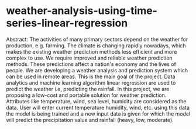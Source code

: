 # weather-analysis-using-time-series-linear-regression
Abstract: The activities of many primary sectors depend on the weather for production, e.g. farming. The climate is changing rapidly nowadays, which makes the existing weather prediction methods less efficient and more complex to use. We require improved and reliable weather prediction methods. These predictions affect a nation's economy and the lives of people. We are developing a weather analysis and prediction system which can be used in remote areas. This is the main goal of the project. Data analytics and machine learning algorithm linear regression are used to predict the weather i.e, predicting the rainfall. In this project, we are proposing a low-cost and portable solution for weather prediction. Attributes like temperature, wind, sea level, humidity are considered as the data. User will enter current temperature humidity, wind, etc. using this data the model is being trained and a new input data is given for which the model will predict the precipitation value and rainfall (heavy, low, moderate). 
